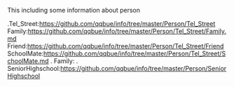 This including some information about person

.Tel_Street:https://github.com/qqbue/info/tree/master/Person/Tel_Street
 Family:https://github.com/qqbue/info/tree/master/Person/Tel_Street/Family.md
 Friend:https://github.com/qqbue/info/tree/master/Person/Tel_Street/Friend
 SchoolMate:https://github.com/qqbue/info/tree/master/Person/Tel_Street/SchoolMate.md
. Family:
. SeniorHighschool:https://github.com/qqbue/info/tree/master/Person/SeniorHighschool

